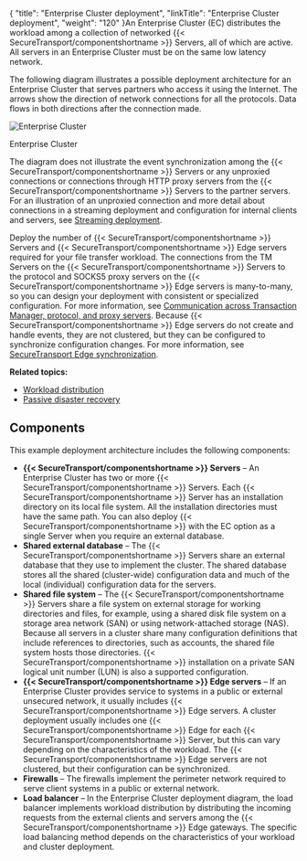 {
    "title": "Enterprise Cluster deployment",
    "linkTitle": "Enterprise Cluster deployment",
    "weight": "120"
}An Enterprise Cluster (EC) distributes the workload among a collection of networked {{< SecureTransport/componentshortname  >}} Servers, all of which are active. All servers in an Enterprise Cluster must be on the same low latency network.

The following diagram illustrates a possible deployment architecture for an Enterprise Cluster that serves partners who access it using the Internet. The arrows show the direction of
network connections for all the protocols. Data flows in both directions after the
connection made.

<img src="/Images/SecureTransport/STDeployment_LEC.png" class="maxWidth" alt="Enterprise Cluster" />

Enterprise Cluster

The diagram does not illustrate the event synchronization among the {{< SecureTransport/componentshortname  >}} Servers or any unproxied connections or connections through HTTP proxy servers from the {{< SecureTransport/componentshortname  >}} Servers to the partner servers. For an illustration of an unproxied connection and more detail about connections in a streaming deployment and configuration for internal clients and servers, see <a href="#Streamin" class="MCXref xref">Streaming deployment</a>.

Deploy the number of {{< SecureTransport/componentshortname  >}} Servers and {{< SecureTransport/componentshortname  >}} Edge servers required for your file transfer workload. The connections from the TM Servers on the {{< SecureTransport/componentshortname  >}} Servers to the protocol and SOCKS5 proxy servers on the {{< SecureTransport/componentshortname  >}} Edge servers is many-to-many, so you can design your deployment with consistent or specialized configuration. For more information, see <a href="../../../c_st_setup/c_st_networkzones#SetupMenu_1217491348_1149202" class="MCXref xref">Communication across Transaction Manager, protocol, and proxy servers</a>. Because {{< SecureTransport/componentshortname  >}} Edge servers do not create and handle events, they are not clustered, but they can be configured to synchronize configuration changes. For more information, see <a href="../../../c_st_edge_sync#Edge" class="MCXref xref">SecureTransport Edge synchronization</a>.

**Related topics:**

-   <a href="../c_st_workload_distribution" class="MCXref xref">Workload distribution</a>
-   <a href="../c_st_passive_disaster_recovery" class="MCXref xref">Passive disaster recovery</a>

## Components

This example deployment architecture includes the following components:

-   **{{< SecureTransport/componentshortname >}} Servers** – An Enterprise Cluster has two or more {{< SecureTransport/componentshortname >}} Servers. Each {{< SecureTransport/componentshortname >}} Server has an installation directory on its local file system. All the installation directories must have the same path. You can also deploy {{< SecureTransport/componentshortname >}} with the EC option as a single Server when you require an external database.
-   **Shared external database** – The {{< SecureTransport/componentshortname >}} Servers share an external database that they use to implement the cluster. The shared database stores all the shared (cluster-wide) configuration data and much of the local (individual) configuration data for the servers.
-   **Shared file system** – The {{< SecureTransport/componentshortname >}} Servers share a file system on external storage for working directories and files, for example, using a shared disk file system on a storage area network (SAN) or using network-attached storage (NAS). Because all servers in a cluster share many configuration definitions that include references to directories, such as accounts, the shared file system hosts those directories. {{< SecureTransport/componentshortname >}} installation on a private SAN logical unit number (LUN) is also a supported configuration.
-   **{{< SecureTransport/componentshortname >}} Edge servers** – If an Enterprise Cluster provides service to systems in a public or external unsecured network, it usually includes {{< SecureTransport/componentshortname >}} Edge servers. A cluster deployment usually includes one {{< SecureTransport/componentshortname >}} Edge for each {{< SecureTransport/componentshortname >}} Server, but this can vary depending on the characteristics of the workload. The {{< SecureTransport/componentshortname >}} Edge servers are not clustered, but their configuration can be synchronized.
-   **Firewalls** – The firewalls implement the perimeter network required to serve client systems in a public or external network.
-   **Load balancer** – In the Enterprise Cluster deployment diagram, the load balancer implements workload distribution by distributing the incoming requests from the external clients and servers among the {{< SecureTransport/componentshortname >}} Edge gateways. The specific load balancing method depends on the characteristics of your workload and cluster deployment.
